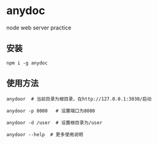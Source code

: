# anydoc
node web server practice

## 安装
```
npm i -g anydoc
```

## 使用方法
```
anydoor  # 当前目录为根目录，在http://127.0.0.1:3030/启动

anydoor -p 8080   # 设置端口为8080

anydoor -d /user  # 设置根目录为/user

anydoor --help  # 更多使用说明
```
